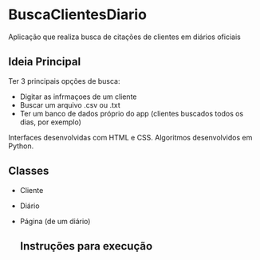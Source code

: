 # BuscaClientesDiario
Aplicação que realiza busca de citações de clientes em diários oficiais

  ## Ideia Principal
Ter 3 principais opções de busca:
- Digitar as infrmaçoes de um cliente
- Buscar um arquivo .csv ou .txt
- Ter um banco de dados próprio do app (clientes buscados todos os dias, por exemplo)

Interfaces desenvolvidas com HTML e CSS.
Algoritmos desenvolvidos em Python.

  ## Classes
- Cliente
- Diário
- Página (de um diário)

  ## Instruções para execução
